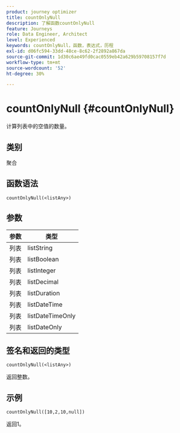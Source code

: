 ```yaml
---
product: journey optimizer
title: countOnlyNull
description: 了解函数countOnlyNull
feature: Journeys
role: Data Engineer, Architect
level: Experienced
keywords: countOnlyNull，函数，表达式，历程
exl-id: d06fc594-33dd-48ce-8c62-2f2892a867da
source-git-commit: 1d30c6ae49fd0cac0559eb42a629b59708157f7d
workflow-type: tm+mt
source-wordcount: '52'
ht-degree: 30%

---
```


# countOnlyNull {#countOnlyNull}

计算列表中的空值的数量。

## 类别

聚合

## 函数语法

`countOnlyNull(<listAny>)`

## 参数

| 参数 | 类型 |
|-----------|------------------|
| 列表 | listString |
| 列表 | listBoolean |
| 列表 | listInteger |
| 列表 | listDecimal |
| 列表 | listDuration |
| 列表 | listDateTime |
| 列表 | listDateTimeOnly |
| 列表 | listDateOnly |

## 签名和返回的类型

`countOnlyNull(<listAny>)`

返回整数。

## 示例

`countOnlyNull([10,2,10,null])`

返回1。

